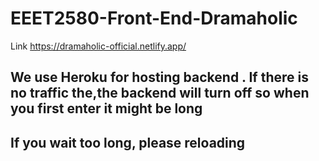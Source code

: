 # EEET2580-Front-End-Dramaholic
Link https://dramaholic-official.netlify.app/
  <h2> We use Heroku for hosting backend . If there is no traffic the,the backend will turn off so when you first enter it might be long</h2>
 <h2>If you wait too long, please reloading</h2>
